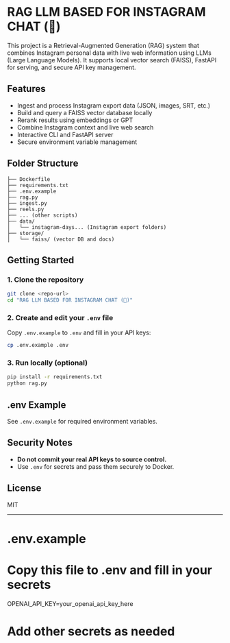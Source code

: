 # RAG LLM BASED FOR INSTAGRAM CHAT (🛜)

This project is a Retrieval-Augmented Generation (RAG) system that combines Instagram personal data with live web information using LLMs (Large Language Models). It supports local vector search (FAISS), FastAPI for serving, and secure API key management.

## Features

- Ingest and process Instagram export data (JSON, images, SRT, etc.)
- Build and query a FAISS vector database locally
- Rerank results using embeddings or GPT
- Combine Instagram context and live web search
- Interactive CLI and FastAPI server
- Secure environment variable management

## Folder Structure

```
├── Dockerfile
├── requirements.txt
├── .env.example
├── rag.py
├── ingest.py
├── reels.py
├── ... (other scripts)
├── data/
│   └── instagram-days... (Instagram export folders)
├── storage/
│   └── faiss/ (vector DB and docs)
```

## Getting Started

### 1. Clone the repository

```sh
git clone <repo-url>
cd "RAG LLM BASED FOR INSTAGRAM CHAT (🛜)"
```

### 2. Create and edit your `.env` file

Copy `.env.example` to `.env` and fill in your API keys:

```sh
cp .env.example .env
```

### 3. Run locally (optional)

```sh
pip install -r requirements.txt
python rag.py
```

## .env Example

See `.env.example` for required environment variables.

## Security Notes

- **Do not commit your real API keys to source control.**
- Use `.env` for secrets and pass them securely to Docker.

## License

MIT

---

# .env.example

# Copy this file to .env and fill in your secrets

OPENAI_API_KEY=your_openai_api_key_here

# Add other secrets as needed
